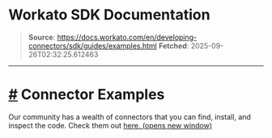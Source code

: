 # Workato SDK Documentation

> **Source**: https://docs.workato.com/en/developing-connectors/sdk/guides/examples.html
> **Fetched**: 2025-09-26T02:32:25.612463

---

# [#](<#connector-examples>) Connector Examples

Our community has a wealth of connectors that you can find, install, and inspect the code. Check them out [here. (opens new window)](<https://app.workato.com/browse/connectors>)
